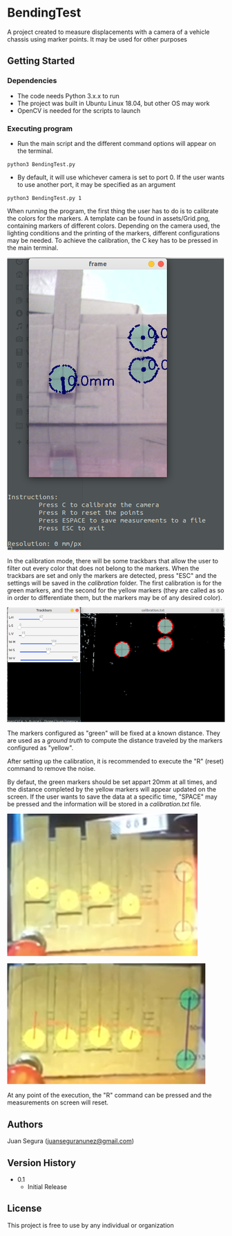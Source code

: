 # BendingTest

A project created to measure displacements with a camera of a vehicle chassis using marker points. It may be used for other purposes


## Getting Started

### Dependencies

* The code needs Python 3.x.x to run
* The project was built in Ubuntu Linux 18.04, but other OS may work
* OpenCV is needed for the scripts to launch

### Executing program

* Run the main script and the different command options will appear on the terminal. 
```
python3 BendingTest.py
```
* By default, it will use whichever camera is set to port 0. If the user wants to use another port, it may be specified as an argument

```
python3 BendingTest.py 1
```

When running the program, the first thing the user has to do is to calibrate the colors for the markers. A template can be found in assets/Grid.png, containing markers of different colors. 
Depending on the camera used, the lighting conditions and the printing of the markers, different configurations may be needed.
To achieve the calibration, the C key has to be pressed in the main terminal.

![plot](./.readme/MainScreen.png)

In the calibration mode, there will be some trackbars that allow the user to filter out every color that does not belong to the markers. When the trackbars are set and only the markers are detected, press "ESC" and the settings will be saved in the *calibration* folder.
The first calibration is for the green markers, and the second for the yellow markers (they are called as so in order to differentiate them, but the markers may be of any desired color).

![plot](./.readme/Calibration.png)

The markers configured as "green" will be fixed at a known distance. They are used as a *ground truth* to compute the distance traveled by the markers configured as "yellow".

After setting up the calibration, it is recommended to execute the "R" (reset) command to remove the noise. 

By defaut, the green markers should be set appart 20mm at all times, and the distance completed by the yellow markers will appear updated on the screen. If the user wants to save the data at a specific time, "SPACE" may be pressed and the information will be stored in a *calibration.txt* file. 

![plot](./.readme/Testing1.png)

![plot](./.readme/Testing2.png)

At any point of the execution, the "R" command can be pressed and the measurements on screen will reset.

## Authors

Juan Segura (juanseguranunez@gmail.com)

## Version History

* 0.1
    * Initial Release

## License

This project is free to use by any individual or organization